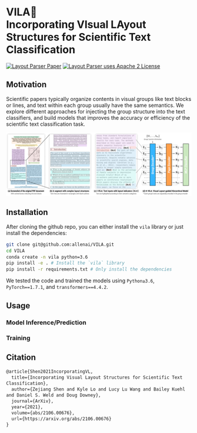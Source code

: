 # VILA🌴 <br> Incorporating **VI**sual **LA**yout Structures for Scientific Text Classification

<a href="https://arxiv.org/abs/2106.00676"><img src="https://img.shields.io/badge/arXiv-2106.00676-b31b1b.svg" title="Layout Parser Paper"></a>
<a href="https://github.com/Layout-Parser/layout-parser/blob/master/LICENSE"><img src="https://img.shields.io/pypi/l/layoutparser" title="Layout Parser uses Apache 2 License"></a>

## Motivation 

Scientific papers typically organize contents in visual groups like text blocks or lines, and text within each group usually have the same semantics. We explore different approaches for injecting the group structure into the text classifiers, and build models that improves the accuracy or efficiency of the scientific text classification task. 

![tease](./.github/github-teaser.png)

## Installation 

After cloning the github repo, you can either install the `vila` library or just install the dependencies: 
```bash 
git clone git@github.com:allenai/VILA.git
cd VILA 
conda create -n vila python=3.6
pip install -e . # Install the `vila` library 
pip install -r requirements.txt # Only install the dependencies 
```

We tested the code and trained the models using `Python≥3.6`, `PyTorch==1.7.1`, and `transformers==4.4.2`. 

## Usage 

### Model Inference/Prediction 

### Training 

## Citation

```
@article{Shen2021IncorporatingVL,
  title={Incorporating Visual Layout Structures for Scientific Text Classification},
  author={Zejiang Shen and Kyle Lo and Lucy Lu Wang and Bailey Kuehl and Daniel S. Weld and Doug Downey},
  journal={ArXiv},
  year={2021},
  volume={abs/2106.00676},
  url={https://arxiv.org/abs/2106.00676}
}
```

